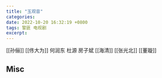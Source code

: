 ```yaml
---
title: "玉观音"
categories: 
date: 2022-10-20 16:32:19 +0800
tags: 警匪 电视剧
excerpt: 
---
```


[[孙俪]]
[[佟大为]]
何润东
杜源
房子斌
[[海清]]
[[张光北]]
[[董璇]]

## Misc

